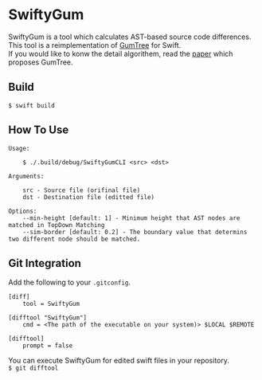# SwiftyGum
SwiftyGum is a tool which calculates AST-based source code differences.  
This tool is a reimplementation of [GumTree](https://github.com/GumTreeDiff/gumtree) for Swift.  
If you would like to konw the detail algorithem, read the [paper](https://hal.archives-ouvertes.fr/hal-01054552/document) which proposes GumTree.

## Build
`$ swift build`

## How To Use
```
Usage:

    $ ./.build/debug/SwiftyGumCLI <src> <dst>

Arguments:

    src - Source file (orifinal file)
    dst - Destination file (editted file)

Options:
    --min-height [default: 1] - Minimum height that AST nodes are matched in TopDown Matching
    --sim-border [default: 0.2] - The boundary value that determins two different node should be matched.

```

## Git Integration
Add the following to  your `.gitconfig`.
```
[diff]
	tool = SwiftyGum

[difftool "SwiftyGum"]
	cmd = <The path of the executable on your system)> $LOCAL $REMOTE

[difftool]
	prompt = false
```

You can execute SwiftyGum for edited swift files in your repository.  
`
$ git difftool
`
